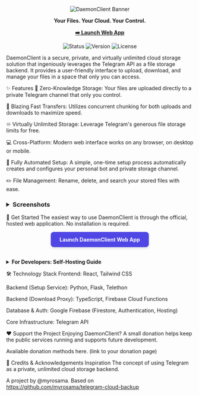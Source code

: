 <p align="center">
<img src="https://placehold.co/1200x400/111827/7c3aed?text=DaemonClient&font=raleway" alt="DaemonClient Banner">
</p>

<p align="center">
<strong>Your Files. Your Cloud. Your Control.</strong>
</p>

<p align="center">
<a href="https://daemonclient-c0625.web.app"><strong>➡️ Launch Web App</strong></a>
</p>

<p align="center">
<img src="https://img.shields.io/badge/status-active-success.svg" alt="Status">
<img src="https://img.shields.io/badge/version-1.0.0-blue.svg" alt="Version">
<img src="https://img.shields.io/badge/license-MIT-blue.svg" alt="License">
</p>

DaemonClient is a secure, private, and virtually unlimited cloud storage solution that ingeniously leverages the Telegram API as a file storage backend. It provides a user-friendly interface to upload, download, and manage your files in a space that only you can access.

✨ Features
🔐 Zero-Knowledge Storage: Your files are uploaded directly to a private Telegram channel that only you control.

🚀 Blazing Fast Transfers: Utilizes concurrent chunking for both uploads and downloads to maximize speed.

♾️ Virtually Unlimited Storage: Leverage Telegram's generous file storage limits for free.

💻 Cross-Platform: Modern web interface works on any browser, on desktop or mobile.

🤖 Fully Automated Setup: A simple, one-time setup process automatically creates and configures your personal bot and private storage channel.

✏️ File Management: Rename, delete, and search your stored files with ease.

<h3>
<details>
<summary>Screenshots</summary>
<p align="center">
<img src='https://github.com/myrosama/DaemonClient/blob/main/screenshots/DashboardView.png' width='70%'>
<br><em>The main file dashboard.</em><br><br>
<img src='https://github.com/myrosama/DaemonClient/blob/main/screenshots/SignUp.png' width='70%'>
<br><em>The simple one-time setup process.</em>
</p>
</details>
</h3>

🚀 Get Started
The easiest way to use DaemonClient is through the official, hosted web application. No installation is required.

<p align="center">
<a href="https://daemonclient-c0625.web.app" style="display: inline-block; padding: 12px 24px; background-color: #4f46e5; color: white; text-decoration: none; font-weight: bold; border-radius: 8px; box-shadow: 0 4px 6px rgba(0, 0, 0, 0.1);">
Launch DaemonClient Web App
</a>
</p>

<br>

<details>
<summary><strong>For Developers: Self-Hosting Guide</strong></summary>
<br>
For advanced users who wish to run their own instance of the entire stack.

Clone the Repository:

git clone https://github.com/myrosama/DaemonClient.git

Frontend: Deploy the /public directory using Firebase Hosting.

Download Proxy: Deploy the TypeScript function in the /firebase-functions directory using the Firebase CLI.

Backend Server: The Python Flask server in /backend-server requires an "always-on" hosting provider (e.g., a paid plan on Render or PythonAnywhere) to function correctly. You must also provide your own Telegram userbot credentials in a .env file.

</details>

🛠️ Technology Stack
Frontend: React, Tailwind CSS

Backend (Setup Service): Python, Flask, Telethon

Backend (Download Proxy): TypeScript, Firebase Cloud Functions

Database & Auth: Google Firebase (Firestore, Authentication, Hosting)

Core Infrastructure: Telegram API

❤️ Support the Project
Enjoying DaemonClient? A small donation helps keep the public services running and supports future development.

Available donation methods here. (link to your donation page)

🙏 Credits & Acknowledgements
Inspiration
The concept of using Telegram as a private, unlimited cloud storage backend.

A project by @myrosama.
Based on https://github.com/myrosama/telegram-cloud-backup

